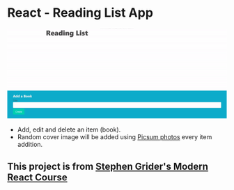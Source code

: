 # React - Reading List App

![React Reading List App Gif](./react-reading-list-app.gif)

- Add, edit and delete an item (book).
- Random cover image will be added using [Picsum photos](https://picsum.photos/) every item addition.

## This project is from [Stephen Grider's Modern React Course](https://www.udemy.com/course/react-redux/)
